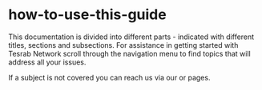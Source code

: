 # how-to-use-this-guide

This documentation is divided into different parts - indicated with different titles, sections and subsections. For assistance in getting started with Tesrab Network scroll through the navigation menu to find topics that will address all your issues.

If a subject is not covered you can reach us via our  or  pages.

